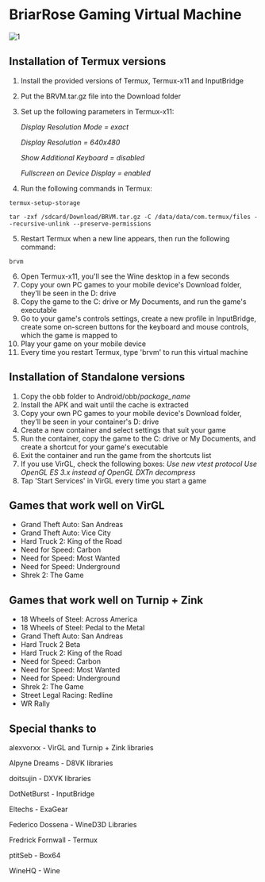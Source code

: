 # BriarRose Gaming Virtual Machine
![1](https://github.com/yuraPIMENOV/BRVM/assets/44730743/99e5da16-9d12-4d04-9473-4d3393e98482)

## Installation of Termux versions
1. Install the provided versions of Termux, Termux-x11 and InputBridge
2. Put the BRVM.tar.gz file into the Download folder
3. Set up the following parameters in Termux-x11:

   *Display Resolution Mode = exact*
   
   *Display Resolution = 640x480*
   
   *Show Additional Keyboard = disabled*
   
   *Fullscreen on Device Display = enabled*
   
5. Run the following commands in Termux:
```
termux-setup-storage
```
```
tar -zxf /sdcard/Download/BRVM.tar.gz -C /data/data/com.termux/files --recursive-unlink --preserve-permissions
```
5. Restart Termux when a new line appears, then run the following command:
```
brvm
```
6. Open Termux-x11, you'll see the Wine desktop in a few seconds
7. Copy your own PC games to your mobile device's Download folder, they'll be seen in the D: drive
8. Copy the game to the C: drive or My Documents, and run the game's executable
9. Go to your game's controls settings, create a new profile in InputBridge, create some on-screen buttons for the keyboard and mouse controls, which the game is mapped to
10. Play your game on your mobile device
11. Every time you restart Termux, type 'brvm' to run this virtual machine



## Installation of Standalone versions
1. Copy the obb folder to Android/obb/*package_name*
2. Install the APK and wait until the cache is extracted
3. Copy your own PC games to your mobile device's Download folder, they'll be seen in your container's D: drive
4. Create a new container and select settings that suit your game
5. Run the container, copy the game to the C: drive or My Documents, and create a shortcut for your game's executable
6. Exit the container and run the game from the shortcuts list
7. If you use VirGL, check the following boxes:
   *Use new vtest protocol*
   *Use OpenGL ES 3.x instead of OpenGL*
   *DXTn decompress*
8. Tap 'Start Services' in VirGL every time you start a game



## Games that work well on VirGL
- Grand Theft Auto: San Andreas
- Grand Theft Auto: Vice City
- Hard Truck 2: King of the Road
- Need for Speed: Carbon
- Need for Speed: Most Wanted
- Need for Speed: Underground
- Shrek 2: The Game

## Games that work well on Turnip + Zink
- 18 Wheels of Steel: Across America
- 18 Wheels of Steel: Pedal to the Metal
- Grand Theft Auto: San Andreas
- Hard Truck 2 Beta
- Hard Truck 2: King of the Road
- Need for Speed: Carbon
- Need for Speed: Most Wanted
- Need for Speed: Underground
- Shrek 2: The Game
- Street Legal Racing: Redline
- WR Rally


## Special thanks to

alexvorxx - VirGL and Turnip + Zink libraries

Alpyne Dreams - D8VK libraries

doitsujin - DXVK libraries

DotNetBurst - InputBridge

Eltechs - ExaGear

Federico Dossena - WineD3D Libraries

Fredrick Fornwall - Termux

ptitSeb - Box64

WineHQ - Wine
